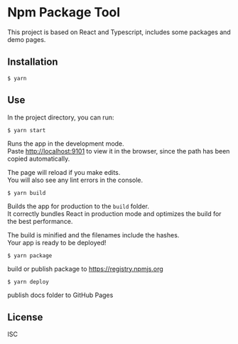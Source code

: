 # Npm Package Tool

This project is based on React and Typescript, includes some packages and demo pages.

## Installation

```
$ yarn
```

## Use

In the project directory, you can run:

```
$ yarn start
```

Runs the app in the development mode.\
Paste [http://localhost:9101](http://localhost:9101) to view it in the browser, since the path has been copied automatically.

The page will reload if you make edits.\
You will also see any lint errors in the console.

```
$ yarn build
```

Builds the app for production to the `build` folder.\
It correctly bundles React in production mode and optimizes the build for the best performance.

The build is minified and the filenames include the hashes.\
Your app is ready to be deployed!

```
$ yarn package
```

build or publish package to https://registry.npmjs.org

```
$ yarn deploy
```

publish docs folder to GitHub Pages

## License

ISC
